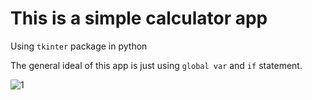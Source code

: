 # This is a simple calculator app 

Using `tkinter` package in python 

The general ideal of this app is just using `global var` and `if` statement.  

![1]('/fig/1.png')